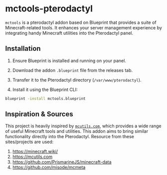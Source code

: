 # mctools-pterodactyl
`mctools` is a pterodactyl addon based on Blueprint that provides a suite of Minecraft-related tools. It enhances your server management experience by integrating handy Minecraft utilities into the Pterodactyl panel.

## Installation

1. Ensure Blueprint is installed and running on your panel.

2. Download the addon `.blueprint` file from the releases tab.

3. Transfer it to the Pterodactyl directory (`/var/www/pterodactyl`).

4. Install it using the Blueprint CLI:
```bash
blueprint -install mctools.blueprint
```

## Inspiration & Sources
This project is heavily inspired by [`mcutils.com`](https://mcutils.com), which provides a wide range of useful Minecraft tools and utilities. This addon aims to bring similar functionality directly into the Pterodactyl.
Resource from these sites/projects are used:
1. https://minecraft.wiki/
2. https://mcutils.com
3. https://github.com/PrismarineJS/minecraft-data
4. https://github.com/misode/mcmeta
